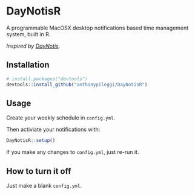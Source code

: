 
<!-- README.md is generated from README.Rmd. Please edit that file -->
DayNotisR
=========

A programmable MacOSX desktop notifications based time management system, built in R.

*Inspired by [DayNotis](https://github.com/djmetzle/DayNotis).*

Installation
------------

``` r
# install.packages("devtools")
devtools::install_github("anthonypileggi/DayNotisR")
```

Usage
-----

Create your weekly schedule in `config.yml`.

Then activiate your notifications with:

``` r
DayNotisR::setup()
```

If you make any changes to `config.yml`, just re-run it.

How to turn it off
------------------

Just make a blank `config.yml`.
